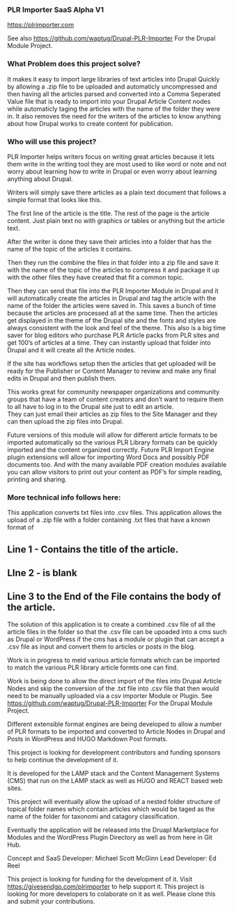 ### PLR Importer SaaS Alpha V1
https://plrimporter.com

See also https://github.com/waptug/Drupal-PLR-Importer For the Drupal Module Project.

### What Problem does this project solve?
It makes it easy to import large libraries of text articles into Drupal Quickly by allowing a .zip file to be uploaded and automaticly
uncompressed and then having all the articles parsed and converted into a Comma Seperated Value file that is ready to import into
your Drupal Article Content nodes while automaticly taging the articles with the name of
the folder they were in.  It also removes the need for the writers of the articles to know anything about how Drupal works to create content 
for publication.

### Who will use this project?

PLR Importer helps writers focus on writing great articles because it lets them write in the writing tool they are most used to
like word or note and not worry about learning how to write in Drupal or even worry about learning anything about Drupal.

Writers will simply save there articles as a plain text document that follows a simple format that looks like this.

The first line of the article is the title.
The rest of the page is the article content. Just plain text no with graphics or tables or anything but the article text.

After the writer is done they save their articles into a folder that has the name of the topic of the articles it contains.

Then they run the combine the files in that folder into a zip file and save it with the name of the topic of the articles 
to compress it and package it up with the other files they have created that fit a common topic.  

Then they can send that file into the PLR Importer Module in Drupal and it will automatically create the articles in Drupal and tag
the article with the name of the folder the articles were saved in.  This saves a bunch of time because the articles are processed all at the same time. 
Then the articles get displayed in the theme of the Drupal site and the fonts and styles are always consistent with the look and feel of the theme.
This also is a big time saver for blog editors who purchase PLR Article packs from PLR sites and get 100’s of articles at a time.   They can instantly
upload that folder into Drupal and it will create all the Article nodes.  

If the site has workflows setup then the articles that get uploaded will be ready for the Publisher or Content Manager to review and make any final edits 
in Drupal and then publish them.

This works great for community newspaper organizations and community groups that have a team of content creators and don’t want to 
require them to all have to log in to the Drupal site just to edit an article.  
They can just email their articles as zip files to the Site Manager and they can then upload the zip files into Drupal. 

Future versions of this module will allow for different article formats to be imported automatically so the various PLR Library formats can be quickly 
imported and the content organized correctly.
Future PLR Import Engine plugin extensions will allow for importing Word Docs and possibly PDF documents too.
And with the many available PDF creation modules available you can allow visitors to print out your content as PDF’s for simple reading, printing and 
sharing.

### More technical info follows here:


This application converts txt files into .csv files.
This application allows the upload of a .zip file with a folder containing .txt files that have a known format of 

## Line 1 - Contains the title of the article.
## LIne 2 - is blank
## Line 3 to the End of the File contains the body of the article.

The solution of this application is to create a combined .csv file of all the article files in the folder so that 
the .csv file can be upoaded into a cms such as Drupal or WordPress if the cms has a module or plugin that can accept a .csv file as 
input and convert them to articles or posts in the blog.

Work is in progress to meld various article formats which can be imported to match the various PLR library article formts one can find.


Work is being done to allow the direct import of the files into Drupal Article Nodes and skip the conversion of the .txt file into .csv file that then 
would need to be manually uploaded via a csv importer Module or Plugin.
See https://github.com/waptug/Drupal-PLR-Importer For the Drupal Module Project.

Different extensible format engines are being developed to allow a number of PLR formats to be imported and converted to Article Nodes in Drupal and Posts 
in WordPress and HUGO Markdown Post formats.

This project is looking for development contributors and funding sponsors to help continue the development of it.

It is developed for the LAMP stack and the Content Management Systems (CMS) that run on the LAMP stack as well as HUGO and REACT based web sites.

This project will eventually allow the upload of a nested folder structure of topical folder names which contain articles which would be taged as the name 
of the folder for taxonomi and catagory classification.

Eventually the application will be released into the Druapl Marketplace for Modules and the WordPress Plugin Directory as well as from here in Git Hub.

Concept and SaaS Developer: Michael Scott McGinn
Lead Developer: Ed Reel

This project is looking for funding for the development of it. Visit https://givesendgo.com/plrimporter to help support it.
This project is looking for more developers to colaborate on it as well. Please clone this and submit your contributions.

